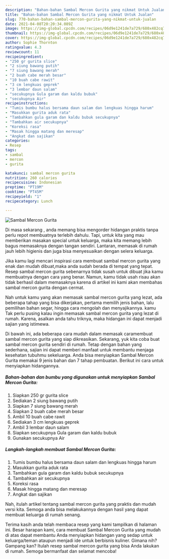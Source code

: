 ```yaml
---
description: "Bahan-bahan Sambal Mercon Gurita yang nikmat Untuk Jualan"
title: "Bahan-bahan Sambal Mercon Gurita yang nikmat Untuk Jualan"
slug: 770-bahan-bahan-sambal-mercon-gurita-yang-nikmat-untuk-jualan
date: 2021-04-08T20:20:34.089Z
image: https://img-global.cpcdn.com/recipes/06d9e1241de7a729/680x482cq70/sambal-mercon-gurita-foto-resep-utama.jpg
thumbnail: https://img-global.cpcdn.com/recipes/06d9e1241de7a729/680x482cq70/sambal-mercon-gurita-foto-resep-utama.jpg
cover: https://img-global.cpcdn.com/recipes/06d9e1241de7a729/680x482cq70/sambal-mercon-gurita-foto-resep-utama.jpg
author: Sophie Thornton
ratingvalue: 4.3
reviewcount: 11
recipeingredient:
- "250 gr gurita slice"
- "2 siung bawang putih"
- "7 siung bawang merah"
- "2 buah cabe merah besar"
- "10 buah cabe rawit"
- "3 cm lengkuas geprek"
- "3 lembar daun salam"
- "secukupnya Gula garam dan kaldu bubuk"
- "secukupnya Air"
recipeinstructions:
- "Tumis bumbu halus bersama daun salam dan lengkuas hingga harum"
- "Masukkan gurita aduk rata"
- "Tambahkan gula garam dan kaldu bubuk secukupnya"
- "Tambahkan air secukupnya"
- "Koreksi rasa"
- "Masak hingga matang dan meresap"
- "Angkat dan sajikan"
categories:
- Resep
tags:
- sambal
- mercon
- gurita

katakunci: sambal mercon gurita 
nutrition: 260 calories
recipecuisine: Indonesian
preptime: "PT19M"
cooktime: "PT45M"
recipeyield: "1"
recipecategory: Lunch

---
```



![Sambal Mercon Gurita](https://img-global.cpcdn.com/recipes/06d9e1241de7a729/680x482cq70/sambal-mercon-gurita-foto-resep-utama.jpg)

Di masa  sekarang , anda memang bisa mengorder hidangan praktis tanpa perlu repot membuatnya terlebih dahulu. Tapi, untuk kita yang mau memberikan masakan special untuk keluarga, maka kita memang lebih bagus memasaknya dengan tangan sendiri. Lantaran, memasak di rumah jauh lebih higienis dan juga bisa menyesuaikan dengan selera keluarga.

Jika kamu lagi mencari inspirasi cara membuat sambal mercon gurita yang enak dan mudah dibuat,maka anda sudah berada di tempat yang tepat. Resep sambal mercon gurita  sebenarnya tidak susah untuk dibuat jika kamu membuatnya dengan cara yang benar. Namun, kamu tidak usah risau akan tidak berhasil dalam memasaknya 
karena di artikel ini kami akan membahas sambal mercon gurita dengan cermat.  



Nah untuk kamu yang akan memasak sambal mercon gurita yang lezat, ada beberapa tahap yang bisa dikerjakan, pertama memilih jenis bahan, lalu pemilihan bahan segar, hingga cara mengolah dan menyajikannya. kamu Tak perlu pusing kalau ingin memasak sambal mercon gurita yang lezat di rumah. Karena, asalkan anda  tahu triknya, maka hidangan ini dapat menjadi sajian yang istimewa.

Di bawah ini, ada beberapa cara mudah dalam memasak caramembuat sambal mercon gurita yang siap dikreasikan. Sekarang, yuk kita coba buat sambal mercon gurita sendiri di rumah. Tetap dengan bahan yang sederhana, sajian ini dapat memberi manfaat untuk membantu menjaga kesehatan tubuhmu sekeluarga. Anda bisa menyiapkan Sambal Mercon Gurita memakai 9 jenis bahan dan 7 tahap pembuatan. Berikut ini cara untuk menyiapkan hidangannya.

<!--inarticleads1-->

##### Bahan-bahan dan bumbu yang digunakan untuk menyiapkan Sambal Mercon Gurita:

1. Siapkan 250 gr gurita slice
1. Sediakan 2 siung bawang putih
1. Siapkan 7 siung bawang merah
1. Siapkan 2 buah cabe merah besar
1. Ambil 10 buah cabe rawit
1. Sediakan 3 cm lengkuas geprek
1. Ambil 3 lembar daun salam
1. Siapkan secukupnya Gula garam dan kaldu bubuk
1. Gunakan secukupnya Air




<!--inarticleads2-->

##### Langkah-langkah membuat Sambal Mercon Gurita:

1. Tumis bumbu halus bersama daun salam dan lengkuas hingga harum
1. Masukkan gurita aduk rata
1. Tambahkan gula garam dan kaldu bubuk secukupnya
1. Tambahkan air secukupnya
1. Koreksi rasa
1. Masak hingga matang dan meresap
1. Angkat dan sajikan




Nah, itulah artikel tentang  sambal mercon gurita  yang praktis dan mudah versi kita. Semoga anda bisa melakukannya dengan hasil yang dapat membuat keluarga di rumah senang. 

Terima kasih anda telah membaca resep yang kami tampilkan di halaman ini. Besar harapan kami, cara membuat  Sambal Mercon Gurita yang mudah di atas dapat membantu Anda menyiapkan hidangan yang sedap untuk keluarga/teman ataupun menjadi ide untuk berbisnis kuliner. Gimana nih? Gampang kan? Itulah resep sambal mercon gurita yang bisa Anda lakukan di rumah. Semoga bermanfaat dan selamat mencoba!

